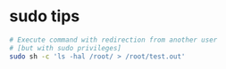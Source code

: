 # sudo tips

```sh
# Execute command with redirection from another user
# [but with sudo privileges]
sudo sh -c 'ls -hal /root/ > /root/test.out'
```
